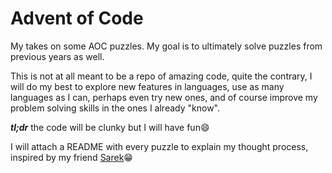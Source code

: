 # Advent of Code

My takes on some AOC puzzles. My goal is to ultimately solve puzzles from previous years as well.

This is not at all meant to be a repo of amazing code, quite the contrary, I will do my best to explore new features in languages, use as many languages as I can, perhaps even try new ones, and of course improve my problem solving skills in the ones I already "know".

***tl;dr*** the code will be clunky but I will have fun😄

I will attach a README with every puzzle to explain my thought process, inspired by my friend [Sarek](https://github.com/sarsko)😁
